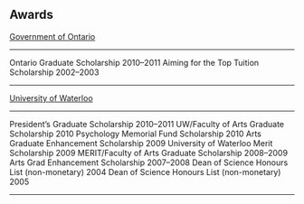 ## Awards
 
[Government of Ontario](http://www.uwaterloo.ca)

--------------------------------------------  ----------
Ontario Graduate Scholarship                   2010–2011
Aiming for the Top Tuition Scholarship         2002–2003
---------------------------------------------  ----------



[University of Waterloo](http://www.uwaterloo.ca)

--------------------------------------------  ----------
President’s Graduate Scholarship               2010–2011 
UW/Faculty of Arts Graduate Scholarship             2010 
Psychology Memorial Fund Scholarship                2010
Arts Graduate Enhancement Scholarship               2009
University of Waterloo Merit Scholarship            2009
MERIT/Faculty of Arts Graduate Scholarship     2008–2009
Arts Grad Enhancement Scholarship              2007–2008
Dean of Science Honours List (non-monetary)         2004
Dean of Science Honours List (non-monetary)         2005
---------------------------------------------  ----------


